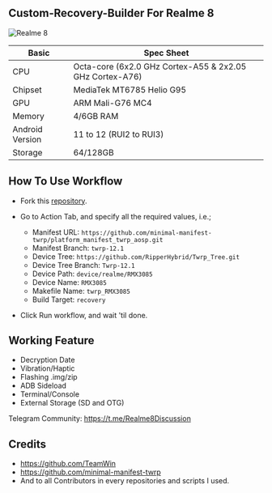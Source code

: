 ## Custom-Recovery-Builder For Realme 8

![Realme 8](https://image05.realme.net/general/20210427/1619510447064.png)

|Basic               |Spec Sheet                                                    |
|--                  |--                                                            |
|CPU                 |Octa-core (6x2.0 GHz Cortex-A55 & 2x2.05 GHz Cortex-A76)      |
|Chipset             |MediaTek MT6785 Helio G95                                     |
|GPU                 |ARM Mali-G76 MC4                                              |
|Memory              |4/6GB RAM                                                     |
|Android Version     |11 to 12 (RUI2 to RUI3)                                               |
|Storage             |64/128GB                                                      |
## How To Use Workflow
- Fork this [repository](https://github.com/RipperHybrid/Recovery-Builder).

- Go to Action Tab, and specify all the required values, i.e.;
  - Manifest URL: `https://github.com/minimal-manifest-twrp/platform_manifest_twrp_aosp.git`
  - Manifest Branch: `twrp-12.1`
  - Device Tree: `https://github.com/RipperHybrid/Twrp_Tree.git`
  - Device Tree Branch: `Twrp-12.1`
  - Device Path: `device/realme/RMX3085`
  - Device Name: `RMX3085`
  - Makefile Name: `twrp_RMX3085`
  - Build Target: `recovery`

- Click Run workflow, and wait 'til done.

## Working Feature
- Decryption Date
- Vibration/Haptic 
- Flashing .img/zip
- ADB Sideload
- Terminal/Console
- External Storage (SD and OTG)

Telegram Community: https://t.me/Realme8Discussion

## Credits
- https://github.com/TeamWin
- https://github.com/minimal-manifest-twrp
- And to all Contributors in every repositories and scripts I used.

